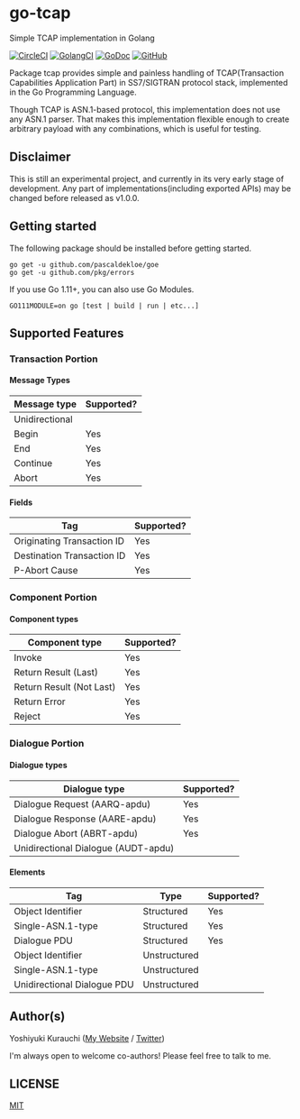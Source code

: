 # go-tcap

Simple TCAP implementation in Golang

[![CircleCI](https://circleci.com/gh/wmnsk/go-tcap.svg?style=shield)](https://circleci.com/gh/wmnsk/go-tcap)
[![GolangCI](https://golangci.com/badges/github.com/wmnsk/go-tcap.svg)](https://golangci.com/r/github.com/wmnsk/go-tcap)
[![GoDoc](https://godoc.org/github.com/wmnsk/go-tcap?status.svg)](https://godoc.org/github.com/wmnsk/go-tcap)
[![GitHub](https://img.shields.io/github/license/mashape/apistatus.svg)](https://github.com/wmnsk/go-tcap/blob/master/LICENSE)

Package tcap provides simple and painless handling of TCAP(Transaction Capabilities Application Part) in SS7/SIGTRAN protocol stack, implemented in the Go Programming Language.

Though TCAP is ASN.1-based protocol, this implementation does not use any ASN.1 parser. That makes this implementation flexible enough to create arbitrary payload with any combinations, which is useful for testing.

## Disclaimer

This is still an experimental project, and currently in its very early stage of development. Any part of implementations(including exported APIs) may be changed before released as v1.0.0.

## Getting started

The following package should be installed before getting started.

```shell-session
go get -u github.com/pascaldekloe/goe
go get -u github.com/pkg/errors
```

If you use Go 1.11+, you can also use Go Modules.


```shell-session
GO111MODULE=on go [test | build | run | etc...]
```

## Supported Features

### Transaction Portion

#### Message Types

| Message type   | Supported? |
| -------------- | ---------- |
| Unidirectional |            |
| Begin          | Yes        |
| End            | Yes        |
| Continue       | Yes        |
| Abort          | Yes        |

#### Fields

| Tag                        | Supported? |
| -------------------------- | ---------- |
| Originating Transaction ID | Yes        |
| Destination Transaction ID | Yes        |
| P-Abort Cause              | Yes        |

### Component Portion

#### Component types

| Component type           | Supported? |
| ------------------------ | ---------- |
| Invoke                   | Yes        |
| Return Result (Last)     | Yes        |
| Return Result (Not Last) | Yes        |
| Return Error             | Yes        |
| Reject                   | Yes        |


### Dialogue Portion

#### Dialogue types

| Dialogue type                       | Supported? |
| ----------------------------------- | ---------- |
| Dialogue Request (AARQ-apdu)        | Yes        |
| Dialogue Response (AARE-apdu)       | Yes        |
| Dialogue Abort (ABRT-apdu)          | Yes        |
| Unidirectional Dialogue (AUDT-apdu) |            |

#### Elements 

| Tag                         | Type         | Supported? |
| --------------------------- | ------------ | ---------- |
| Object Identifier           | Structured   | Yes        |
| Single-ASN.1-type           | Structured   | Yes        |
| Dialogue PDU                | Structured   | Yes        |
| Object Identifier           | Unstructured |            |
| Single-ASN.1-type           | Unstructured |            |
| Unidirectional Dialogue PDU | Unstructured |            |


## Author(s)

Yoshiyuki Kurauchi ([My Website](https://wmnsk.com/) / [Twitter](https://twitter.com/wmnskdmms))

I'm always open to welcome co-authors! Please feel free to talk to me.

## LICENSE

[MIT](https://github.com/wmnsk/go-tcap/blob/master/LICENSE)
